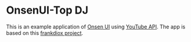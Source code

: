#  OnsenUI-Top DJ

This is an example application of [Onsen UI](http://onsen.io) using [YouTube API](https://developers.google.com/youtube/v3/).
The app is based on this [frankdiox project](https://github.com/frankdiox/OnsenUI-YouTube).

